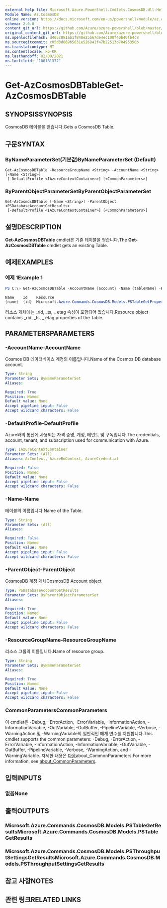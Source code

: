 ```yaml
---
external help file: Microsoft.Azure.PowerShell.Cmdlets.CosmosDB.dll-Help.xml
Module Name: Az.CosmosDB
online version: https://docs.microsoft.com/en-us/powershell/module/az.cosmosdb/get-azcosmosdbtable
schema: 2.0.0
content_git_url: https://github.com/Azure/azure-powershell/blob/master/src/CosmosDB/CosmosDB/help/Get-AzCosmosDBTable.md
original_content_git_url: https://github.com/Azure/azure-powershell/blob/master/src/CosmosDB/CosmosDB/help/Get-AzCosmosDBTable.md
ms.openlocfilehash: d405c081ab1f848e25b67de4ec100f40b40fb4c8
ms.sourcegitcommit: c05d3d669b5631e526841f47b22513d78495350b
ms.translationtype: MT
ms.contentlocale: ko-KR
ms.lasthandoff: 02/09/2021
ms.locfileid: "100181372"
---
```

# <span data-ttu-id="55992-101">Get-AzCosmosDBTable</span><span class="sxs-lookup"><span data-stu-id="55992-101">Get-AzCosmosDBTable</span></span>

## <span data-ttu-id="55992-102">SYNOPSIS</span><span class="sxs-lookup"><span data-stu-id="55992-102">SYNOPSIS</span></span>
<span data-ttu-id="55992-103">CosmosDB 테이블을 얻습니다.</span><span class="sxs-lookup"><span data-stu-id="55992-103">Gets a CosmosDB Table.</span></span>

## <span data-ttu-id="55992-104">구문</span><span class="sxs-lookup"><span data-stu-id="55992-104">SYNTAX</span></span>

### <span data-ttu-id="55992-105">ByNameParameterSet(기본값)</span><span class="sxs-lookup"><span data-stu-id="55992-105">ByNameParameterSet (Default)</span></span>
```
Get-AzCosmosDBTable -ResourceGroupName <String> -AccountName <String> [-Name <String>]
 [-DefaultProfile <IAzureContextContainer>] [<CommonParameters>]
```

### <span data-ttu-id="55992-106">ByParentObjectParameterSet</span><span class="sxs-lookup"><span data-stu-id="55992-106">ByParentObjectParameterSet</span></span>
```
Get-AzCosmosDBTable [-Name <String>] -ParentObject <PSDatabaseAccountGetResults>
 [-DefaultProfile <IAzureContextContainer>] [<CommonParameters>]
```

## <span data-ttu-id="55992-107">설명</span><span class="sxs-lookup"><span data-stu-id="55992-107">DESCRIPTION</span></span>
<span data-ttu-id="55992-108">**Get-AzCosmosDBTable** cmdlet은 기존 테이블을 얻습니다.</span><span class="sxs-lookup"><span data-stu-id="55992-108">The **Get-AzCosmosDBTable** cmdlet gets an existing Table.</span></span>

## <span data-ttu-id="55992-109">예제</span><span class="sxs-lookup"><span data-stu-id="55992-109">EXAMPLES</span></span>

### <span data-ttu-id="55992-110">예제 1</span><span class="sxs-lookup"><span data-stu-id="55992-110">Example 1</span></span>
```powershell
PS C:\> Get-AzCosmosDBTable -AccountName {account} -Name {tableName} -ResourceGroupName {rgName}

Name    Id    Resource
{name}  {id}  Microsoft.Azure.Commands.CosmosDB.Models.PSTableGetPropertiesResource
```

<span data-ttu-id="55992-111">리소스 개체에는 _rid, _ts, _ etag 속성이 포함되어 있습니다.</span><span class="sxs-lookup"><span data-stu-id="55992-111">Resource object contains _rid, _ts, _ etag properties of the Table.</span></span>

## <span data-ttu-id="55992-112">PARAMETERS</span><span class="sxs-lookup"><span data-stu-id="55992-112">PARAMETERS</span></span>

### <span data-ttu-id="55992-113">-AccountName</span><span class="sxs-lookup"><span data-stu-id="55992-113">-AccountName</span></span>
<span data-ttu-id="55992-114">Cosmos DB 데이터베이스 계정의 이름입니다.</span><span class="sxs-lookup"><span data-stu-id="55992-114">Name of the Cosmos DB database account.</span></span>

```yaml
Type: String
Parameter Sets: ByNameParameterSet
Aliases:

Required: True
Position: Named
Default value: None
Accept pipeline input: False
Accept wildcard characters: False
```

### <span data-ttu-id="55992-115">-DefaultProfile</span><span class="sxs-lookup"><span data-stu-id="55992-115">-DefaultProfile</span></span>
<span data-ttu-id="55992-116">Azure와의 통신에 사용되는 자격 증명, 계정, 테넌트 및 구독입니다.</span><span class="sxs-lookup"><span data-stu-id="55992-116">The credentials, account, tenant, and subscription used for communication with Azure.</span></span>

```yaml
Type: IAzureContextContainer
Parameter Sets: (All)
Aliases: AzContext, AzureRmContext, AzureCredential

Required: False
Position: Named
Default value: None
Accept pipeline input: False
Accept wildcard characters: False
```

### <span data-ttu-id="55992-117">-Name</span><span class="sxs-lookup"><span data-stu-id="55992-117">-Name</span></span>
<span data-ttu-id="55992-118">테이블의 이름입니다.</span><span class="sxs-lookup"><span data-stu-id="55992-118">Name of the Table.</span></span>

```yaml
Type: String
Parameter Sets: (All)
Aliases:

Required: False
Position: Named
Default value: None
Accept pipeline input: False
Accept wildcard characters: False
```

### <span data-ttu-id="55992-119">-ParentObject</span><span class="sxs-lookup"><span data-stu-id="55992-119">-ParentObject</span></span>
<span data-ttu-id="55992-120">CosmosDB 계정 개체</span><span class="sxs-lookup"><span data-stu-id="55992-120">CosmosDB Account object</span></span>

```yaml
Type: PSDatabaseAccountGetResults
Parameter Sets: ByParentObjectParameterSet
Aliases:

Required: True
Position: Named
Default value: None
Accept pipeline input: False
Accept wildcard characters: False
```

### <span data-ttu-id="55992-121">-ResourceGroupName</span><span class="sxs-lookup"><span data-stu-id="55992-121">-ResourceGroupName</span></span>
<span data-ttu-id="55992-122">리소스 그룹의 이름입니다.</span><span class="sxs-lookup"><span data-stu-id="55992-122">Name of resource group.</span></span>

```yaml
Type: String
Parameter Sets: ByNameParameterSet
Aliases:

Required: True
Position: Named
Default value: None
Accept pipeline input: False
Accept wildcard characters: False
```

### <span data-ttu-id="55992-123">CommonParameters</span><span class="sxs-lookup"><span data-stu-id="55992-123">CommonParameters</span></span>
<span data-ttu-id="55992-124">이 cmdlet은 -Debug, -ErrorAction, -ErrorVariable, -InformationAction, -InformationVariable, -OutVariable, -OutBuffer, -PipelineVariable, -Verbose, -WarningAction 및 -WarningVariable의 일반적인 매개 변수를 지원합니다.</span><span class="sxs-lookup"><span data-stu-id="55992-124">This cmdlet supports the common parameters: -Debug, -ErrorAction, -ErrorVariable, -InformationAction, -InformationVariable, -OutVariable, -OutBuffer, -PipelineVariable, -Verbose, -WarningAction, and -WarningVariable.</span></span> <span data-ttu-id="55992-125">자세한 내용은 [다음](http://go.microsoft.com/fwlink/?LinkID=113216)about_CommonParameters.</span><span class="sxs-lookup"><span data-stu-id="55992-125">For more information, see [about_CommonParameters](http://go.microsoft.com/fwlink/?LinkID=113216).</span></span>

## <span data-ttu-id="55992-126">입력</span><span class="sxs-lookup"><span data-stu-id="55992-126">INPUTS</span></span>

### <span data-ttu-id="55992-127">없음</span><span class="sxs-lookup"><span data-stu-id="55992-127">None</span></span>

## <span data-ttu-id="55992-128">출력</span><span class="sxs-lookup"><span data-stu-id="55992-128">OUTPUTS</span></span>

### <span data-ttu-id="55992-129">Microsoft.Azure.Commands.CosmosDB.Models.PSTableGetResults</span><span class="sxs-lookup"><span data-stu-id="55992-129">Microsoft.Azure.Commands.CosmosDB.Models.PSTableGetResults</span></span>

### <span data-ttu-id="55992-130">Microsoft.Azure.Commands.CosmosDB.Models.PSThroughputSettingsGetResults</span><span class="sxs-lookup"><span data-stu-id="55992-130">Microsoft.Azure.Commands.CosmosDB.Models.PSThroughputSettingsGetResults</span></span>

## <span data-ttu-id="55992-131">참고 사항</span><span class="sxs-lookup"><span data-stu-id="55992-131">NOTES</span></span>

## <span data-ttu-id="55992-132">관련 링크</span><span class="sxs-lookup"><span data-stu-id="55992-132">RELATED LINKS</span></span>
